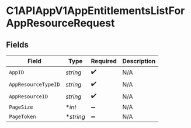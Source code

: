 # C1APIAppV1AppEntitlementsListForAppResourceRequest


## Fields

| Field               | Type                | Required            | Description         |
| ------------------- | ------------------- | ------------------- | ------------------- |
| `AppID`             | *string*            | :heavy_check_mark:  | N/A                 |
| `AppResourceTypeID` | *string*            | :heavy_check_mark:  | N/A                 |
| `AppResourceID`     | *string*            | :heavy_check_mark:  | N/A                 |
| `PageSize`          | **int*              | :heavy_minus_sign:  | N/A                 |
| `PageToken`         | **string*           | :heavy_minus_sign:  | N/A                 |